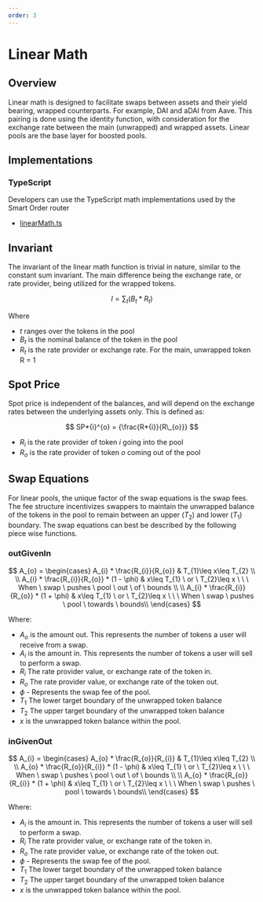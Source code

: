 ```yaml
---
order: 3
---
```


# Linear Math

## Overview

Linear math is designed to facilitate swaps between assets and their yield bearing, wrapped counterparts. For example, DAI and aDAI from Aave. This pairing is done using the identity function, with consideration for the exchange rate between the main (unwrapped) and wrapped assets. Linear pools are the base layer for boosted pools.

## Implementations

### TypeScript

Developers can use the TypeScript math implementations used by the Smart Order router

- [linearMath.ts](https://github.com/balancer/balancer-sor/blob/john/v2-package-linear/src/pools/linearPool/linearMath.ts)

## Invariant

The invariant of the linear math function is trivial in nature, similar to the constant sum invariant. The main difference being the exchange rate, or rate provider, being utilized for the wrapped tokens.

<!-- prettier-ignore -->
$$ I = \sum_{t}({B_{t}*R_{t}}) $$

Where

- $t$ ranges over the tokens in the pool
- $B_t$ is the nominal balance of the token in the pool
- $R_t$​ is the rate provider or exchange rate. For the main, unwrapped token R = 1

## Spot Price

Spot price is independent of the balances, and will depend on the exchange rates between the underlying assets only. This is defined as:

<!-- prettier-ignore -->
$$ SP*{i}^{o} = {\frac{R*{i}}{R\_{o}}} $$

- $R_i$ is the rate provider of token $i$ going into the pool
- $R_o$ is the rate provider of token $o$ coming out of the pool

## Swap Equations

For linear pools, the unique factor of the swap equations is the swap fees. The fee structure incentivizes swappers to maintain the unwrapped balance of the tokens in the pool to remain between an upper ($T_{2}$) and lower ($T_{1}$) boundary. The swap equations can best be described by the following piece wise functions.

### outGivenIn

<!-- prettier-ignore -->
$$
A_{o} =
    \begin{cases}
      A_{i} * \frac{R_{i}}{R_{o}} & T_{1}\leq x\leq T_{2} \\ \\
      A_{i} * \frac{R_{i}}{R_{o}} * (1 - \phi) & x\leq T_{1} \ or \ T_{2}\leq x \ \ \ When \ swap \ pushes \ pool \ out \ of \ bounds \\ \\
      A_{i} * \frac{R_{i}}{R_{o}} * (1 + \phi) & x\leq T_{1} \ or \ T_{2}\leq x \ \ \ When \ swap \ pushes \ pool \ towards \ bounds\\
    \end{cases}
$$

Where:

- $A_{o}$ is the amount out. This represents the number of tokens a user will receive from a swap.
- $A_{i}$ is the amount in. This represents the number of tokens a user will sell to perform a swap.
- $R_{i}$ The rate provider value, or exchange rate of the token in.
- $R_{o}$ The rate provider value, or exchange rate of the token out.
- $\phi$ - Represents the swap fee of the pool.
- $T_{1}$ The lower target boundary of the unwrapped token balance
- $T_{2}$ The upper target boundary of the unwrapped token balance
- $x$ is the unwrapped token balance within the pool.

### inGivenOut

<!-- prettier-ignore -->
$$
A_{i} =
    \begin{cases}
      A_{o} * \frac{R_{o}}{R_{i}} & T_{1}\leq x\leq T_{2} \\ \\
      A_{o} * \frac{R_{o}}{R_{i}} * (1 - \phi) & x\leq T_{1} \ or \ T_{2}\leq x \ \ \ When \ swap \ pushes \ pool \ out \ of \ bounds \\ \\
      A_{o} * \frac{R_{o}}{R_{i}} * (1 + \phi) & x\leq T_{1} \ or \ T_{2}\leq x \ \ \ When \ swap \ pushes \ pool \ towards \ bounds\\
    \end{cases}
$$

Where:

- $A_{i}$ is the amount in. This represents the number of tokens a user will sell to perform a swap.
- $R_{i}$ The rate provider value, or exchange rate of the token in.
- $R_{o}$ The rate provider value, or exchange rate of the token out.
- $\phi$ - Represents the swap fee of the pool.
- $T_{1}$ The lower target boundary of the unwrapped token balance
- $T_{2}$ The upper target boundary of the unwrapped token balance
- $x$ is the unwrapped token balance within the pool.
